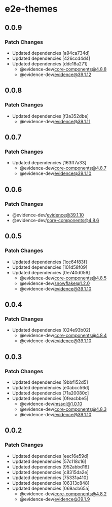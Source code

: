 # e2e-themes

## 0.0.9

### Patch Changes

- Updated dependencies [a94ca734d]
- Updated dependencies [426ccd4d4]
- Updated dependencies [ddc18a271]
  - @evidence-dev/core-components@4.8.8
  - @evidence-dev/evidence@39.1.12

## 0.0.8

### Patch Changes

- Updated dependencies [f3a352dbe]
  - @evidence-dev/evidence@39.1.11

## 0.0.7

### Patch Changes

- Updated dependencies [163ff7a33]
  - @evidence-dev/core-components@4.8.7
  - @evidence-dev/evidence@39.1.10

## 0.0.6

### Patch Changes

- @evidence-dev/evidence@39.1.10
- @evidence-dev/core-components@4.8.6

## 0.0.5

### Patch Changes

- Updated dependencies [1cc64f83f]
- Updated dependencies [101d58f09]
- Updated dependencies [0e740d056]
  - @evidence-dev/core-components@4.8.5
  - @evidence-dev/snowflake@1.2.0
  - @evidence-dev/evidence@39.1.10

## 0.0.4

### Patch Changes

- Updated dependencies [024e93b02]
  - @evidence-dev/core-components@4.8.4
  - @evidence-dev/evidence@39.1.10

## 0.0.3

### Patch Changes

- Updated dependencies [9bbf152d5]
- Updated dependencies [e0abcc56d]
- Updated dependencies [71a20080c]
- Updated dependencies [0feacbbe5]
  - @evidence-dev/mssql@1.0.10
  - @evidence-dev/core-components@4.8.3
  - @evidence-dev/evidence@39.1.10

## 0.0.2

### Patch Changes

- Updated dependencies [eec16e59d]
- Updated dependencies [57c118c16]
- Updated dependencies [952abbd16]
- Updated dependencies [c8315da2e]
- Updated dependencies [75331a410]
- Updated dependencies [06313c848]
- Updated dependencies [069acb65a]
  - @evidence-dev/core-components@4.8.2
  - @evidence-dev/evidence@39.1.9
